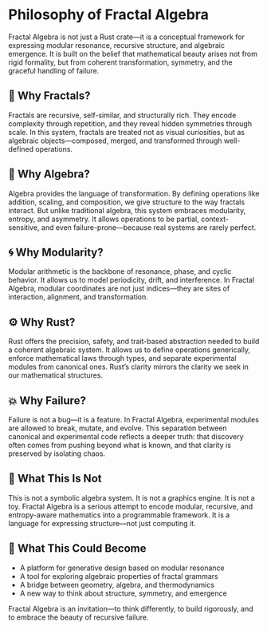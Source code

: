 # Philosophy of Fractal Algebra

Fractal Algebra is not just a Rust crate—it is a conceptual framework for expressing modular resonance, recursive structure, and algebraic emergence. It is built on the belief that mathematical beauty arises not from rigid formality, but from coherent transformation, symmetry, and the graceful handling of failure.

## 🧬 Why Fractals?

Fractals are recursive, self-similar, and structurally rich. They encode complexity through repetition, and they reveal hidden symmetries through scale. In this system, fractals are treated not as visual curiosities, but as algebraic objects—composed, merged, and transformed through well-defined operations.

## 🔁 Why Algebra?

Algebra provides the language of transformation. By defining operations like addition, scaling, and composition, we give structure to the way fractals interact. But unlike traditional algebra, this system embraces modularity, entropy, and asymmetry. It allows operations to be partial, context-sensitive, and even failure-prone—because real systems are rarely perfect.

## 🌀 Why Modularity?

Modular arithmetic is the backbone of resonance, phase, and cyclic behavior. It allows us to model periodicity, drift, and interference. In Fractal Algebra, modular coordinates are not just indices—they are sites of interaction, alignment, and transformation.

## ⚙️ Why Rust?

Rust offers the precision, safety, and trait-based abstraction needed to build a coherent algebraic system. It allows us to define operations generically, enforce mathematical laws through types, and separate experimental modules from canonical ones. Rust’s clarity mirrors the clarity we seek in our mathematical structures.

## 💥 Why Failure?

Failure is not a bug—it is a feature. In Fractal Algebra, experimental modules are allowed to break, mutate, and evolve. This separation between canonical and experimental code reflects a deeper truth: that discovery often comes from pushing beyond what is known, and that clarity is preserved by isolating chaos.

## 🧠 What This Is Not

This is not a symbolic algebra system. It is not a graphics engine. It is not a toy. Fractal Algebra is a serious attempt to encode modular, recursive, and entropy-aware mathematics into a programmable framework. It is a language for expressing structure—not just computing it.

## 🌌 What This Could Become

- A platform for generative design based on modular resonance
- A tool for exploring algebraic properties of fractal grammars
- A bridge between geometry, algebra, and thermodynamics
- A new way to think about structure, symmetry, and emergence

Fractal Algebra is an invitation—to think differently, to build rigorously, and to embrace the beauty of recursive failure.